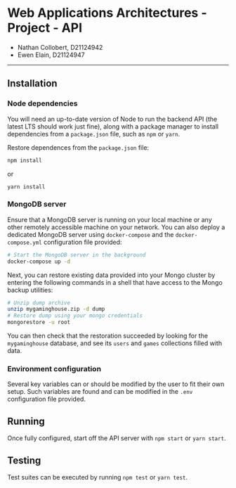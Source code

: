 # Web Applications Architectures - Project - API

- Nathan Collobert, D21124942
- Ewen Elain, D21124947

--- 

## Installation

### Node dependencies

You will need an up-to-date version of Node to run
the backend API (the latest LTS should work just fine), along with a package manager to install dependencies from a `package.json` file, such as `npm` or `yarn`.

Restore dependences from the `package.json` file:

```bash
npm install
```
or
```
yarn install
```

### MongoDB server

Ensure that a MongoDB server is running on your local machine or any other remotely accessible machine on your network. You can also deploy a dedicated MongoDB server using `docker-compose` and the `docker-compose.yml` configuration file provided:

```bash
# Start the MongoDB server in the background
docker-compose up -d
```

Next, you can restore existing data provided into your Mongo cluster by entering the following commands in a shell that have access to the Mongo backup utilities:

```bash
# Unzip dump archive
unzip mygaminghouse.zip -d dump
# Restore dump using your mongo credentials
mongorestore -u root
```

You can then check that the restoration succeeded by looking for the `mygaminghouse` database, and see its `users` and `games` collections filled with data.

### Environment configuration

Several key variables can or should be modified by the user to fit their own setup. Such variables are found and can be modified in the `.env` configuration file provided.

## Running

Once fully configured, start off the API server with `npm start` or `yarn start`.

## Testing

Test suites can be executed by running `npm test` or `yarn test`.